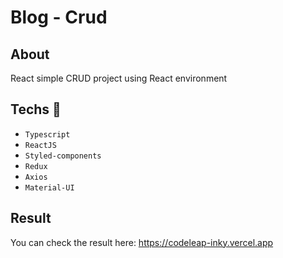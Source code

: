 # Blog - Crud
## About
React simple CRUD project using React environment
## Techs  🚀
* `Typescript`
* `ReactJS`
* `Styled-components`
* `Redux`
* `Axios`
* `Material-UI`

## Result
You can check the result here: https://codeleap-inky.vercel.app
